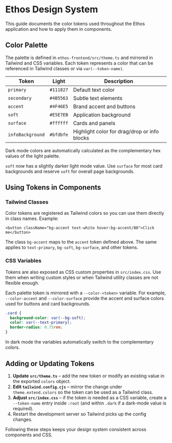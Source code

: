 # Ethos Design System

This guide documents the color tokens used throughout the Ethos application and how to apply them in components.

## Color Palette

The palette is defined in `ethos-frontend/src/theme.ts` and mirrored in Tailwind and CSS variables. Each token represents a color that can be referenced in Tailwind classes or via `var(--token-name)`.

| Token | Light | Description |
| ----- | ----- | ----------- |
| `primary` | `#111827` | Default text color |
| `secondary` | `#4B5563` | Subtle text elements |
| `accent` | `#4F46E5` | Brand accent and buttons |
| `soft` | `#E5E7EB` | Application background |
| `surface` | `#ffffff` | Cards and panels |
| `infoBackground` | `#bfdbfe` | Highlight color for drag/drop or info blocks |

Dark mode colors are automatically calculated as the complementary hex values of the light palette.

`soft` now has a slightly darker light mode value. Use `surface` for most card backgrounds and reserve `soft` for overall page backgrounds.

## Using Tokens in Components

### Tailwind Classes

Color tokens are registered as Tailwind colors so you can use them directly in class names. Example:

```tsx
<button className="bg-accent text-white hover:bg-accent/80">Click me</button>
```

The class `bg-accent` maps to the `accent` token defined above. The same applies to `text-primary`, `bg-soft`, `bg-surface`, and other tokens.

### CSS Variables

Tokens are also exposed as CSS custom properties in `src/index.css`. Use them when writing custom styles or when Tailwind utility classes are not flexible enough.

Each palette token is mirrored with a `--color-<token>` variable. For example,
`--color-accent` and `--color-surface` provide the accent and surface colors used
for buttons and card backgrounds.

```css
.card {
  background-color: var(--bg-soft);
  color: var(--text-primary);
  border-radius: 0.75rem;
}
```

In dark mode the variables automatically switch to the complementary colors.

## Adding or Updating Tokens

1. **Update `src/theme.ts`** – add the new token or modify an existing value in the exported `colors` object.
2. **Edit `tailwind.config.cjs`** – mirror the change under `theme.extend.colors` so the token can be used as a Tailwind class.
3. **Adjust `src/index.css`** – if the token is needed as a CSS variable, create a `--token-name` entry inside `:root` (and within `.dark` if a dark-mode value is required).
4. Restart the development server so Tailwind picks up the config changes.

Following these steps keeps your design system consistent across components and CSS.
